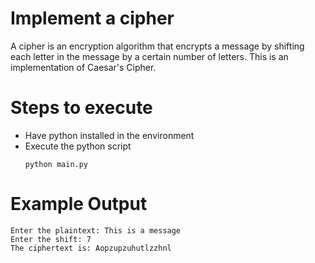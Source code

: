 # Implement a cipher

A cipher is an encryption algorithm that encrypts a message by shifting each letter in the message by a certain number of letters. This is an implementation of Caesar's Cipher.

# Steps to execute
- Have python installed in the environment
- Execute the python script
  ```
  python main.py
  ```

# Example Output
```
Enter the plaintext: This is a message
Enter the shift: 7
The ciphertext is: Aopzupzuhutlzzhnl
```